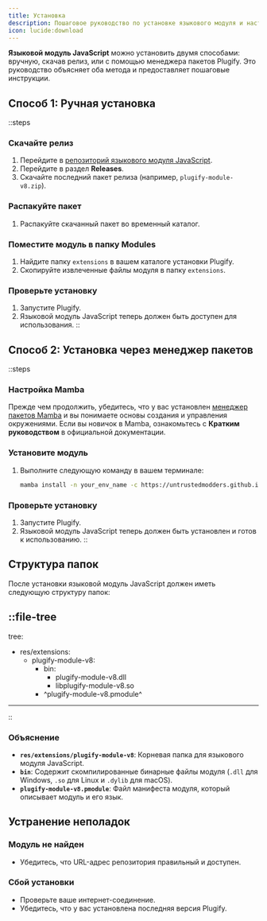```yaml
---
title: Установка
description: Пошаговое руководство по установке языкового модуля и настройке необходимого окружения для начала работы.
icon: lucide:download
---
```


**Языковой модуль JavaScript** можно установить двумя способами: вручную, скачав релиз, или с помощью менеджера пакетов Plugify. Это руководство объясняет оба метода и предоставляет пошаговые инструкции.

## **Способ 1: Ручная установка**

::steps
### **Скачайте релиз**
1. Перейдите в [репозиторий языкового модуля JavaScript](https://github.com/untrustedmodders/plugify-module-v8).
2. Перейдите в раздел **Releases**.
3. Скачайте последний пакет релиза (например, `plugify-module-v8.zip`).

### **Распакуйте пакет**
1. Распакуйте скачанный пакет во временный каталог.

### **Поместите модуль в папку Modules**
1. Найдите папку `extensions` в вашем каталоге установки Plugify.
2. Скопируйте извлеченные файлы модуля в папку `extensions`.

### **Проверьте установку**
1. Запустите Plugify.
2. Языковой модуль JavaScript теперь должен быть доступен для использования.
::

## **Способ 2: Установка через менеджер пакетов**

::steps
### **Настройка Mamba**
Прежде чем продолжить, убедитесь, что у вас установлен [менеджер пакетов Mamba](https://mamba.readthedocs.io/en/latest/user_guide/mamba.html#mamba-user-guide) и вы понимаете основы создания и управления окружениями.
Если вы новичок в Mamba, ознакомьтесь с **Кратким руководством** в официальной документации.

### **Установите модуль**
1. Выполните следующую команду в вашем терминале:
   ```bash
   mamba install -n your_env_name -c https://untrustedmodders.github.io/plugify-module-v8/ plugify-module-v8
   ```

### **Проверьте установку**
1. Запустите Plugify.
2. Языковой модуль JavaScript теперь должен быть установлен и готов к использованию.
::

## **Структура папок**

После установки языковой модуль JavaScript должен иметь следующую структуру папок:

::file-tree
---
tree:
- res/extensions:
    - plugify-module-v8:
        - bin:
            - plugify-module-v8.dll
            - libplugify-module-v8.so
        - ^plugify-module-v8.pmodule^
---
::

### **Объяснение**
- **`res/extensions/plugify-module-v8`**: Корневая папка для языкового модуля JavaScript.
- **`bin`**: Содержит скомпилированные бинарные файлы модуля (`.dll` для Windows, `.so` для Linux и `.dylib` для macOS).
- **`plugify-module-v8.pmodule`**: Файл манифеста модуля, который описывает модуль и его язык.

## **Устранение неполадок**

### **Модуль не найден**
- Убедитесь, что URL-адрес репозитория правильный и доступен.

### **Сбой установки**
- Проверьте ваше интернет-соединение.
- Убедитесь, что у вас установлена последняя версия Plugify.